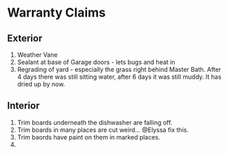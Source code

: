 # Warranty Claims

## Exterior
1. Weather Vane
2. Sealant at base of Garage doors - lets bugs and heat in 
3. Regrading of yard - especially the grass right behind Master Bath. After 4 days there was still sitting water, after 6 days it was still muddy. It has dried up by now. 


## Interior
1. Trim boards underneath the dishwasher are falling off.
2. Trim boards in many places are cut weird... @Elyssa fix this. 
3. Trim baords have paint on them in marked places. 
4. 